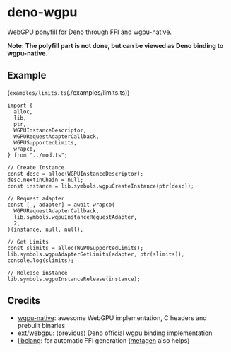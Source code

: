# deno-wgpu

WebGPU ponyfill for Deno through FFI and wgpu-native.

**Note: The polyfill part is not done, but can be viewed as Deno binding to wgpu-native.**

## Example

(`examples/limits.ts`(./examples/limits.ts))

```
import {
  alloc,
  lib,
  ptr,
  WGPUInstanceDescriptor,
  WGPURequestAdapterCallback,
  WGPUSupportedLimits,
  wrapcb,
} from "../mod.ts";

// Create Instance
const desc = alloc(WGPUInstanceDescriptor);
desc.nextInChain = null;
const instance = lib.symbols.wgpuCreateInstance(ptr(desc));

// Request adapter
const [_, adapter] = await wrapcb(
  WGPURequestAdapterCallback,
  lib.symbols.wgpuInstanceRequestAdapter,
  2,
)(instance, null, null);

// Get Limits
const slimits = alloc(WGPUSupportedLimits);
lib.symbols.wgpuAdapterGetLimits(adapter, ptr(slimits));
console.log(slimits);

// Release instance
lib.symbols.wgpuInstanceRelease(instance);
```

## Credits

- [wgpu-native](https://github.com/gfx-rs/wgpu-native): awesome WebGPU implementation, C headers and prebuilt binaries
- [ext/webgpu](https://github.com/denoland/deno/tree/v1.22.3/ext/webgpu): (previous) Deno official wgpu binding implementation
- [libclang](https://github.com/aapoalas/libclang_deno): for automatic FFI generation ([metagen](https://github.com/shirakaba/clang_metagen_deno) also helps)
